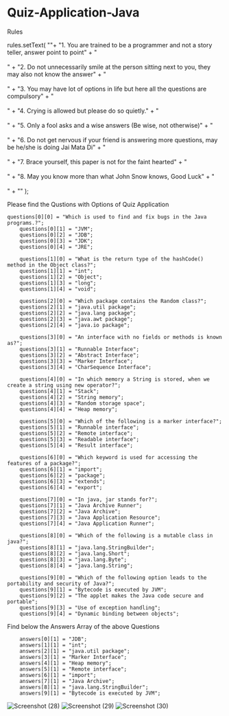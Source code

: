 # Quiz-Application-Java

Rules



rules.setText(
            "<html>"+ 
                "1. You are trained to be a programmer and not a story teller, answer point to point" + "<br><br>" +
                "2. Do not unnecessarily smile at the person sitting next to you, they may also not know the answer" + "<br><br>" +
                "3. You may have lot of options in life but here all the questions are compulsory" + "<br><br>" +
                "4. Crying is allowed but please do so quietly." + "<br><br>" +
                "5. Only a fool asks and a wise answers (Be wise, not otherwise)" + "<br><br>" +
                "6. Do not get nervous if your friend is answering more questions, may be he/she is doing Jai Mata Di" + "<br><br>" +
                "7. Brace yourself, this paper is not for the faint hearted" + "<br><br>" +
                "8. May you know more than what John Snow knows, Good Luck" + "<br><br>" +
            "<html>"
);















Please find the Qustions with Options of Quiz Application


	questions[0][0] = "Which is used to find and fix bugs in the Java programs.?";
        questions[0][1] = "JVM";
        questions[0][2] = "JDB";
        questions[0][3] = "JDK";
        questions[0][4] = "JRE";

        questions[1][0] = "What is the return type of the hashCode() method in the Object class?";
        questions[1][1] = "int";
        questions[1][2] = "Object";
        questions[1][3] = "long";
        questions[1][4] = "void";

        questions[2][0] = "Which package contains the Random class?";
        questions[2][1] = "java.util package";
        questions[2][2] = "java.lang package";
        questions[2][3] = "java.awt package";
        questions[2][4] = "java.io package";

        questions[3][0] = "An interface with no fields or methods is known as?";
        questions[3][1] = "Runnable Interface";
        questions[3][2] = "Abstract Interface";
        questions[3][3] = "Marker Interface";
        questions[3][4] = "CharSequence Interface";

        questions[4][0] = "In which memory a String is stored, when we create a string using new operator?";
        questions[4][1] = "Stack";
        questions[4][2] = "String memory";
        questions[4][3] = "Random storage space";
        questions[4][4] = "Heap memory";

        questions[5][0] = "Which of the following is a marker interface?";
        questions[5][1] = "Runnable interface";
        questions[5][2] = "Remote interface";
        questions[5][3] = "Readable interface";
        questions[5][4] = "Result interface";

        questions[6][0] = "Which keyword is used for accessing the features of a package?";
        questions[6][1] = "import";
        questions[6][2] = "package";
        questions[6][3] = "extends";
        questions[6][4] = "export";

        questions[7][0] = "In java, jar stands for?";
        questions[7][1] = "Java Archive Runner";
        questions[7][2] = "Java Archive";
        questions[7][3] = "Java Application Resource";
        questions[7][4] = "Java Application Runner";

        questions[8][0] = "Which of the following is a mutable class in java?";
        questions[8][1] = "java.lang.StringBuilder";
        questions[8][2] = "java.lang.Short";
        questions[8][3] = "java.lang.Byte";
        questions[8][4] = "java.lang.String";

        questions[9][0] = "Which of the following option leads to the portability and security of Java?";
        questions[9][1] = "Bytecode is executed by JVM";
        questions[9][2] = "The applet makes the Java code secure and portable";
        questions[9][3] = "Use of exception handling";
        questions[9][4] = "Dynamic binding between objects";


Find below the Answers Array of the above Questions
	
        
        answers[0][1] = "JDB";
        answers[1][1] = "int";
        answers[2][1] = "java.util package";
        answers[3][1] = "Marker Interface";
        answers[4][1] = "Heap memory";
        answers[5][1] = "Remote interface";
        answers[6][1] = "import";
        answers[7][1] = "Java Archive";
        answers[8][1] = "java.lang.StringBuilder";
        answers[9][1] = "Bytecode is executed by JVM";
        
![Screenshot (28)](https://user-images.githubusercontent.com/114598638/235506258-a5c6b821-09d4-4d46-855a-b38369ae5e1f.png)
![Screenshot (29)](https://user-images.githubusercontent.com/114598638/235506275-f94afb80-8717-4267-a577-b51f0959c14b.png)
![Screenshot (30)](https://user-images.githubusercontent.com/114598638/235506285-56648524-8d21-44e1-bcdf-9de1c7a060f3.png)
